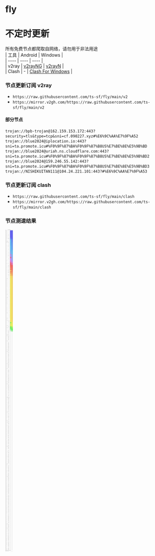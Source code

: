 # fly
# 不定时更新
所有免费节点都爬取自网络，请勿用于非法用途  
|  工具  | Android  | Windows  |  
|  ----  | ----   | ----  |  
| v2ray  | [v2rayNG](https://github.com/2dust/v2rayNG/releases) | [v2rayN](https://github.com/2dust/v2rayN/releases) |  
| Clash  | - | [Clash For Windows](https://github.com/2dust/clashN/releases) | 
  
### 节点更新订阅  v2ray
- `https://raw.githubusercontent.com/ts-sf/fly/main/v2`  
- `https://mirror.v2gh.com/https://raw.githubusercontent.com/ts-sf/fly/main/v2`  

#### 部分节点  
``` 
trojan://bpb-trojan@162.159.153.172:443?security=tls&type=tcp&sni=cf.090227.xyz#%E6%9C%AA%E7%9F%A52
trojan://blue2024@iplocation.io:443?sni=ta.promote.icu#%F0%9F%87%BA%F0%9F%87%B8US%E7%BE%8E%E5%9B%BD
trojan://blue2024@uriah.ns.cloudflare.com:443?sni=ta.promote.icu#%F0%9F%87%BA%F0%9F%87%B8US%E7%BE%8E%E5%9B%BD2
trojan://blue2024@159.246.55.142:443?sni=ta.promote.icu#%F0%9F%87%BA%F0%9F%87%B8US%E7%BE%8E%E5%9B%BD3
trojan://NISHIKUITAN111@104.24.221.101:443?#%E6%9C%AA%E7%9F%A53
```
### 节点更新订阅  clash
- `https://raw.githubusercontent.com/ts-sf/fly/main/clash`  
- `https://mirror.v2gh.com/https://raw.githubusercontent.com/ts-sf/fly/main/clash`  

### 节点测速结果
![image](traffic.png)
